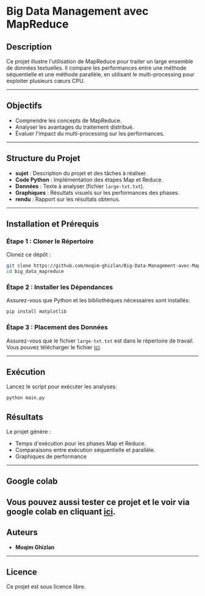 # Big Data Management avec MapReduce

## Description
Ce projet illustre l'utilisation de MapReduce pour traiter un large ensemble de données textuelles. Il compare les performances entre une méthode séquentielle et une méthode parallèle, en utilisant le multi-processing pour exploiter plusieurs cœurs CPU.

---

## Objectifs
- Comprendre les concepts de MapReduce.
- Analyser les avantages du traitement distribué.
- Évaluer l'impact du multi-processing sur les performances.

---

## Structure du Projet
- **sujet** : Description du projet et des tâches à réaliser.
- **Code Python** : Implémentation des étapes Map et Reduce.
- **Données** : Texte à analyser (fichier `large-txt.txt`).
- **Graphiques** : Résultats visuels sur les performances des phases.
- **rendu** : Rapport sur les résultats obtenus.

---

## Installation et Prérequis

### Étape 1 : Cloner le Répertoire
Clonez ce dépôt :
```bash
git clone https://github.com/moqim-ghizlan/Big-Data-Management-avec-MapReduce.git
cd big_data_mapreduce
```

### Étape 2 : Installer les Dépendances
Assurez-vous que Python et les bibliothèques nécessaires sont installés:
```bash
pip install matplotlib
```

### Étape 3 : Placement des Données
Assurez-vous que le fichier `large-txt.txt` est dans le répertoire de travail. Vous pouvez télécharger le fichier [ici](https://drive.google.com/file/d/11wZ5Qd2CaKWO7OsNRHuB5l4QIWRK0gvj/view?usp=drive_link).

---

## Exécution
Lancez le script pour exécuter les analyses:
```bash
python main.py
```

## Résultats
Le projet génère :
- Temps d'exécution pour les phases Map et Reduce.
- Comparaisons entre exécution séquentielle et parallèle.
- Graphiques de performance
---

## Google colab

Vous pouvez aussi tester ce projet et le voir via google colab en cliquant [ici](https://colab.research.google.com/drive/1FjJ4tbK1rWzkhBI1zsmLUzrk4MHGmcF7?usp=sharing).
---

## Auteurs
- **Moqim Ghizlan**

---

## Licence
Ce projet est sous licence libre.
